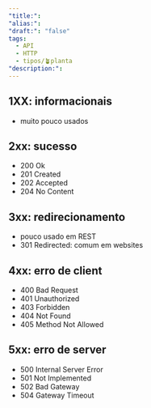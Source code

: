 ```yaml
---
"title:":
"alias:":
"draft:": "false"
tags:
  - API
  - HTTP
  - tipos/🪴planta
"description:":
---
```

## 1XX: informacionais
- muito pouco usados  
## 2xx: sucesso
- 200 Ok
- 201 Created
- 202 Accepted
- 204 No Content
## 3xx: redirecionamento
- pouco usado em REST
- 301 Redirected: comum em websites
## 4xx: erro de client
- 400 Bad Request
- 401 Unauthorized
- 403 Forbidden
- 404 Not Found
- 405 Method Not Allowed
## 5xx: erro de server
- 500 Internal Server Error
- 501 Not Implemented
- 502 Bad Gateway
- 504 Gateway Timeout